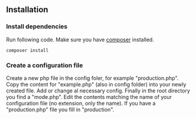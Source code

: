 ## Installation
### Install dependencies
Run following code. Make sure you have [composer](https://getcomposer.org/) installed.

```
composer install
```
### Create a configuration file
Create a new php file in the config foler, for example "production.php". Copy the content for "example.php" (also in config folder) into your newly created file. Add or change al necessary config. Finally in the root directory you find a "mode.php". Edit the contents matching the name of your configuration file (no extension, only the name). If you have a "production.php" file you fill in "production".
